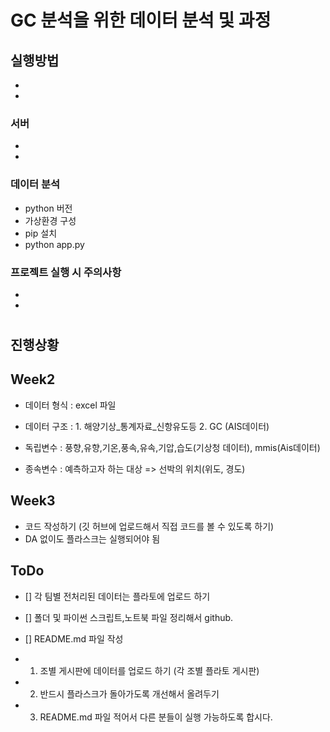 # GC 분석을 위한 데이터 분석 및 과정

## 실행방법

- 
-

### 서버
-
-

### 데이터 분석
- python 버전
- 가상환경 구성
- pip 설치
- python app.py

### 프로젝트 실행 시 주의사항
-
-

#

## 진행상황

## Week2
- 데이터 형식 : excel 파일
- 데이터 구조 : 1. 해양기상_통계자료_신항유도등
               2. GC (AIS데이터) 

- 독립변수 : 풍향,유향,기온,풍속,유속,기압,습도(기상청 데이터),  mmis(Ais데이터)  
- 종속변수 : 예측하고자 하는 대상 => 선박의 위치(위도, 경도)

## Week3
- 코드 작성하기 (깃 허브에 업로드해서 직접 코드를 볼 수 있도록 하기)
- DA 없이도 플라스크는 실행되어야 됨

## ToDo
- [] 각 팀별 전처리된 데이터는 플라토에 업로드 하기
- [] 폴더 및 파이썬 스크립트,노트북 파일 정리해서 github.
- [] README.md 파일 작성 


- 1. 조별 게시판에 데이터를 업로드 하기 (각 조별 플라토 게시판)
- 2. 반드시 플라스크가 돌아가도록 개선해서 올려두기
- 3. README.md 파일 적어서 다른 분들이 실행 가능하도록 합시다.
